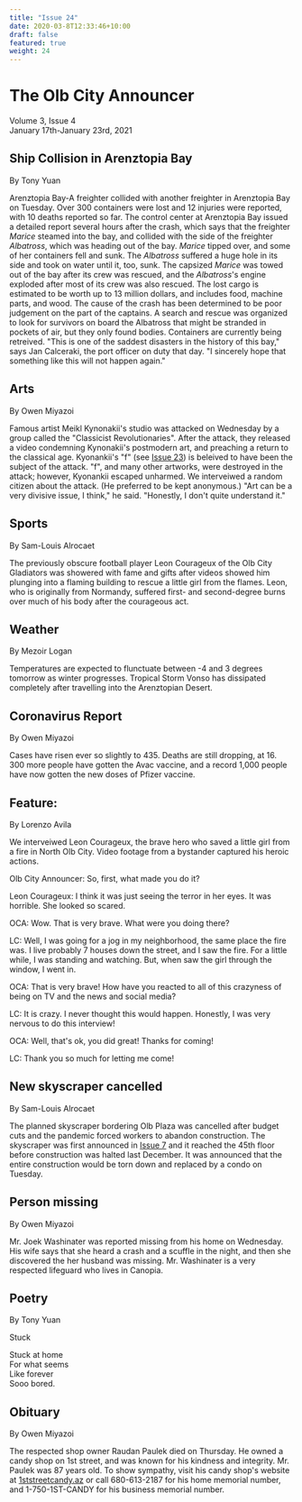 ```yaml
---
title: "Issue 24"
date: 2020-03-8T12:33:46+10:00
draft: false
featured: true
weight: 24
---
```


# The Olb City Announcer
Volume 3, Issue 4    
January 17th-January 23rd, 2021

## Ship Collision in Arenztopia Bay 
By Tony Yuan

Arenztopia Bay-A freighter collided with another freighter in Arenztopia Bay on Tuesday. Over 300 containers were lost and 12 injuries were reported, with 10 deaths reported so far. The control center at Arenztopia Bay issued a detailed report several hours after the crash, which says that the freighter *Marice* steamed into the bay, and collided with the side of the freighter *Albatross*, which was heading out of the bay. *Marice* tipped over, and some of her containers fell and sunk. The *Albatross* suffered a huge hole in its side and took on water until it, too, sunk. The capsized *Marice* was towed out of the bay after its crew was rescued, and the *Albatross*'s engine exploded after most of its crew was also rescued. The lost cargo is estimated to be worth up to 13 million dollars, and includes food, machine parts, and wood. The cause of the crash has been determined to be poor judgement on the part of the captains. A search and rescue was organized to look for survivors on board the Albatross that might be stranded in pockets of air, but they only found bodies. Containers are currently being retreived. "This is one of the saddest disasters in the history of this bay," says Jan Calceraki, the port officer on duty that day. "I sincerely hope that something like this will not happen again." 

## Arts
By Owen Miyazoi

Famous artist Meikl Kynonakii's studio was attacked on Wednesday by a group called the "Classicist Revolutionaries". After the attack, they released a video condemning Kynonakii's postmodern art, and preaching a return to the classical age. Kyonankii's "f" (see [Issue 23](https://www.arenztopia.com/news/issue-23/)) is beleived to have been the subject of the attack. "f", and many other artworks, were destroyed in the attack; however, Kyonankii escaped unharmed. We interveiwed a random citizen about the attack. (He preferred to be kept anonymous.) "Art can be a very divisive issue, I think," he said. "Honestly, I don't quite understand it."

## Sports
By Sam-Louis Alrocaet

The previously obscure football player Leon Courageux of the Olb City Gladiators was showered with fame and gifts after videos showed him plunging into a flaming building to rescue a little girl from the flames. Leon, who is originally from Normandy, suffered first- and second-degree burns over much of his body after the courageous act.

## Weather
By Mezoir Logan

Temperatures are expected to flunctuate between -4 and 3 degrees tomorrow as winter progresses. Tropical Storm Vonso has dissipated completely after travelling into the Arenztopian Desert.

## Coronavirus Report
By Owen Miyazoi

Cases have risen ever so slightly to 435. Deaths are still dropping, at 16. 300 more people have gotten the Avac vaccine, and a record 1,000 people have now gotten the new doses of Pfizer vaccine.

## Feature:
By Lorenzo Avila

We interveiwed Leon Courageux, the brave hero who saved a little girl from a fire in North Olb City. Video footage from a bystander captured his heroic actions.

Olb City Announcer: So, first, what made you do it?

Leon Courageux: I think it was just seeing the terror in her eyes. It was horrible. She looked so scared.
 
OCA: Wow. That is very brave. What were you doing there?
 
LC: Well, I was going for a jog in my neighborhood, the same place the fire was. I live probably 7 houses down the street, and I saw the fire. For a little while, I was standing and watching. But, when saw the girl through the window, I went in.
 
OCA: That is very brave! How have you reacted to all of this crazyness of being on TV and the news and social media?
 
LC: It is crazy. I never thought this would happen. Honestly, I was very nervous to do this interview!
 
OCA: Well, that's ok, you did great! Thanks for coming!
 
LC: Thank you so much for letting me come!
 
## New skyscraper cancelled
By Sam-Louis Alrocaet

The planned skyscraper bordering Olb Plaza was cancelled after budget cuts and the pandemic forced workers to abandon construction. The skyscraper was first announced in [Issue 7](https://www.arenztopia.com/news/issue-7/) and it reached the 45th floor before construction was halted last December. It was announced that the entire construction would be torn down and replaced by a condo on Tuesday.

## Person missing
By Owen Miyazoi

Mr. Joek Washinater was reported missing from his home on Wednesday. His wife says that she heard a crash and a scuffle in the night, and then she discovered the her husband was missing. Mr. Washinater is a very respected lifeguard who lives in Canopia.

## Poetry
By Tony Yuan

Stuck

Stuck at home    
For what seems    
Like forever    
Sooo bored.    

## Obituary
By Owen Miyazoi

The respected shop owner Raudan Paulek died on Thursday. He owned a candy shop on 1st street, and was known for his kindness and integrity. Mr. Paulek was 87 years old. To show sympathy, visit his candy shop's website at [1ststreetcandy.az](1ststreetcandy.az) or call 680-613-2187 for his home memorial number, and 1-750-1ST-CANDY for his business memorial number. 

